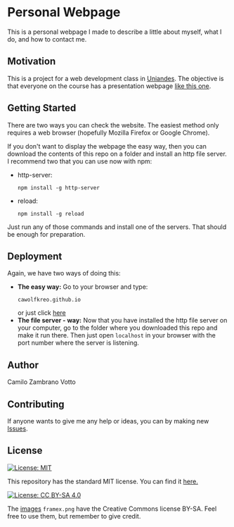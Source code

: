 # Personal Webpage
This is a personal webpage I made to describe a little about myself, what I do, and how to contact me.

## Motivation
This is a project for a web development class in [Uniandes](https://www.uniandes.edu.co). The objective is that everyone on the course has a presentation webpage [like this one](https://cawolfkreo.github.io).

## Getting Started
There are two ways you can check the website. The easiest method only requires a web browser (hopefully Mozilla Firefox or Google Chrome).

If you don't want to display the webpage the easy way, then you can download the contents of this repo on a folder and install an http file server. I recommend two that you can use now with npm:
* http-server:
  ```
  npm install -g http-server
  ```
* reload:
  ```
  npm install -g reload
  ```
Just run any of those commands and install one of the servers. That should be enough for preparation.

## Deployment
Again, we have two ways of doing this:
* __The easy way:__ Go to your browser and type:
  ```
  cawolfkreo.github.io
  ```
  or just click [here](http:cawolfkreo.github.io)
* __The file server - way:__ Now that you have installed the http file server on your computer, go to the folder where you downloaded this repo and make it run there. Then just open ```localhost``` in your browser with the port number where the server is listening.
## Author
Camilo Zambrano Votto

## Contributing
If anyone wants to give me any help or ideas, you can by making new [Issues](https://github.com/cawolfkreo/cawolfkreo.github.io/issues).

## License
[![License: MIT](https://img.shields.io/badge/License-MIT-yellow.svg)](https://opensource.org/licenses/MIT)

This repository has the standard MIT license. You can find it [here.](github.com/cawolfkreo/cawolfkreo.github.io/blob/master/LICENSE)

[![License: CC BY-SA 4.0](https://licensebuttons.net/l/by-sa/4.0/80x15.png)](https://creativecommons.org/licenses/by-sa/4.0/)

The [images](https://github.com/cawolfkreo/cawolfkreo.github.io/tree/master/images) ```framex.png``` have the Creative Commons license BY-SA. Feel free to use them, but remember to give credit.
